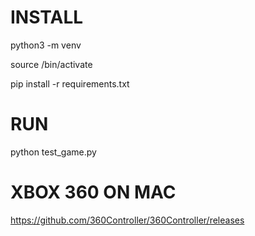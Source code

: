 INSTALL
=======

python3 -m venv <name-of-venv>

source <name-of-venv>/bin/activate

pip install -r requirements.txt

RUN
===

python test_game.py

XBOX 360 ON MAC
===============

https://github.com/360Controller/360Controller/releases
